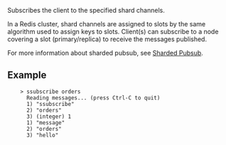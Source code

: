 Subscribes the client to the specified shard channels.

In a Redis cluster, shard channels are assigned to slots by the same algorithm used to assign keys to slots. 
Client(s) can subscribe to a node covering a slot (primary/replica) to receive the messages published.

For more information about sharded pubsub, see [Sharded Pubsub](topics/pubsub#sharded-pubsub). 

## Example

        > ssubscribe orders
          Reading messages... (press Ctrl-C to quit)
          1) "ssubscribe"
          2) "orders"
          3) (integer) 1
          1) "message"
          2) "orders"
          3) "hello"

